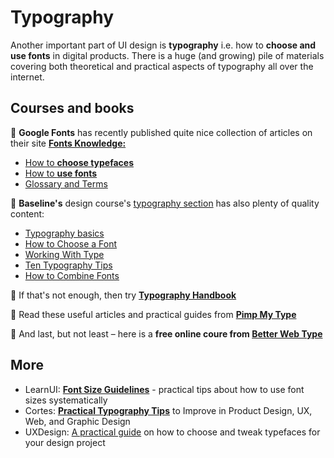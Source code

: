 # Typography



Another important part of UI design is **typography** i.e. how to **choose and use fonts** in digital products. There is a huge (and growing) pile of materials covering both theoretical and practical aspects of typography all over the internet. 

## Courses and books

📌 **Google Fonts** has recently published quite nice collection of articles on their site [**Fonts Knowledge:**](https://fonts.google.com/knowledge) 

- [How to **choose typefaces**](https://fonts.google.com/knowledge/choosing_type)
- [How to **use fonts**](https://fonts.google.com/knowledge/topics/web_fonts)
- [Glossary and Terms](https://fonts.google.com/knowledge/glossary)



📌 **Baseline's** design course's [typography section](https://baselinehq.com/4-typography-basics.html) has also plenty of quality content:

- [Typography basics](https://baselinehq.com/4-typography-basics.html)
- [How to Choose a Font](https://baselinehq.com/4-how-to-choose-a-font.html)
- [Working With Type](https://baselinehq.com/4-working-with-type.html)
- [Ten Typography Tips](https://baselinehq.com/4-10-typography-tips.html)
- [How to Combine Fonts](https://baselinehq.com/4-how-to-combine-fonts.html)



📌 If that's not enough, then try [**Typography Handbook**](https://typographyhandbook.com/)

📌 Read these useful articles and practical guides from [**Pimp My Type**](https://pimpmytype.com/articles/)

📌 And last, but not least &ndash; here is a **free online coure from [Better Web Type](https://betterwebtype.com/)**



## More

- LearnUI: [**Font Size Guidelines**](https://learnui.design/blog/mobile-desktop-website-font-size-guidelines.html) - practical tips about how to use font sizes systematically
- Cortes: [**Practical Typography Tips**](https://www.cortes.us/practical-typography-tips-to-improve-design) to Improve in Product Design, UX, Web, and Graphic Design 
- UXDesign: [A practical guide](https://uxdesign.cc/a-practical-guide-on-how-to-choose-and-tweak-typefaces-for-your-design-project-7076f0505505)  on how to choose and tweak typefaces for your design project



